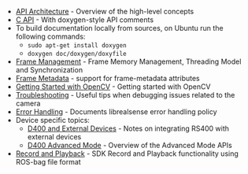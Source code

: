 
* [API Architecture](api_arch.md) - Overview of the high-level concepts
* [C API](../include/librealsense2/rs.h) - With doxygen-style API comments
* To build documentation locally from sources, on Ubuntu run the following commands:
  * `sudo apt-get install doxygen`
  * `doxygen doc/doxygen/doxyfile`
* [Frame Management](frame_lifetime.md) - Frame Memory Management, Threading Model and Synchronization
* [Frame Metadata](frame_metadata.md) - support for frame-metadata attributes
* [Getting Started with OpenCV](stepbystep/getting_started_with_openCV.md) - Getting started with OpenCV
* [Troubleshooting](troubleshooting.md) - Useful tips when debugging issues related to the camera
* [Error Handling](error_handling.md) - Documents librealsense error handling policy
* Device specific topics:
  * [D400 and External Devices](rs400/external_devices.md) - Notes on integrating RS400 with external devices
  * [D400 Advanced Mode](rs400/rs400_advanced_mode.md) - Overview of the Advanced Mode APIs
* [Record and Playback](../src/media/readme.md) - SDK Record and Playback functionality using ROS-bag file format
